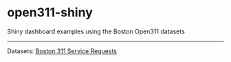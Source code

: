 # open311-shiny

Shiny dashboard examples using the Boston Open311 datasets

---
Datasets: [Boston 311 Service Requests](https://data.boston.gov/dataset/311-service-requests)
